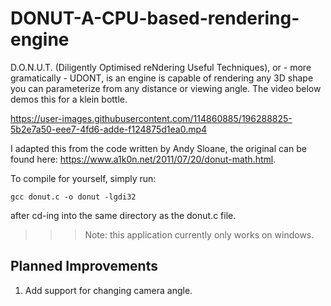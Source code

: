 # DONUT-A-CPU-based-rendering-engine

D.O.N.U.T. (Diligently Optimised reNdering Useful Techniques), or - more gramatically - UDONT, is an engine is capable of rendering any 3D shape you can parameterize from any distance or viewing angle. The video below demos this for a klein bottle. 

https://user-images.githubusercontent.com/114860885/196288825-5b2e7a50-eee7-4fd6-adde-f124875d1ea0.mp4


I adapted this from the code written by Andy Sloane, the original can be found here: https://www.a1k0n.net/2011/07/20/donut-math.html.

To compile for yourself, simply run:
```
gcc donut.c -o donut -lgdi32 
```
after cd-ing into the same directory as the donut.c file.

>>> Note: this application currently only works on windows.

## Planned Improvements
  1. Add support for changing camera angle.
